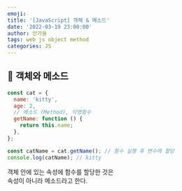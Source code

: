 ```yaml
---
emoji:
title: '[JavaScript] 객체 & 메소드'
date: '2022-03-19 23:00:00'
author: 안가을
tags: web js object method
categories: JS
---
```


## 💙 객체와 메소드

```js
const cat = {
  name: 'kitty',
  age: 2,
  // 메소드 (Method), 익명함수
  getName: function () {
    return this.name;
  },
};
```

```js
const catName = cat.getName(); // 함수 실행 후 변수에 할당
console.log(catName); // kitty
```

객체 안에 있는 속성에 함수를 할당한 것은<br />
속성이 아니라 메소드라고 한다.

```toc

```
